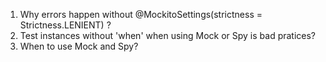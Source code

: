1. Why errors happen without @MockitoSettings(strictness = Strictness.LENIENT) ?  
2. Test instances without 'when' when using Mock or Spy is bad pratices?
3. When to use Mock and Spy?